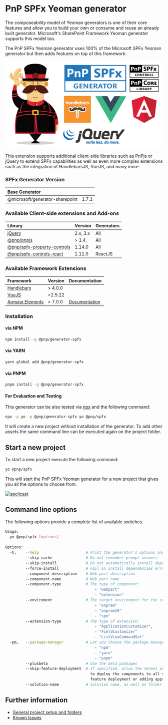 # PnP SPFx Yeoman generator
The composeability model of Yeoman generators is one of their core features and allow you to build your own or consume and reuse an already built generator. Microsoft's SharePoint Framework Yeoman generator supports this model too.

The PnP SPFx Yeoman generator uses 100% of the Microsoft SPFx Yeoman generator but then adds features on top of this framework. 

![PnP SPFx Generator][logo]

This extension supports additional client-side libraries such as PnPjs or jQuery to extend SPFx capabilities as well as even more complex extensions such as the integration of HandlebarsJS, VueJS, and many more.

### SPFx Generator Version

| Base Generator | |
|:--|:--|
| @microsoft/generator-sharepoint | 1.7.1 |


### Available Client-side extensions and Add-ons

| Library | Version | Generators |
|:--|:--|:--|
| [jQuery](http://jquery.com) | 2.x, 3.x | All |
| [@pnp/pnpjs](https://github.com/pnp/pnpjs) | > 1.4. | All |
| [@pnp/spfx-property-controls](https://github.com/SharePoint/sp-dev-fx-property-controls) | 1.14.0 | All |
| [@pnp/spfx-controls-react](https://github.com/SharePoint/sp-dev-fx-controls-react/) | 1.11.0 | ReactJS |

### Available Framework Extensions

| Framework | Version | Documentation |
|:--|:--|:--|
| [Handlebars](http://handlebarsjs.com) | > 4.0.0 |
| [VueJS](https://vuejs.org) | >2.5.22 |
| [Angular Elements](https://angular.io/guide/elements) | > 7.0.0 | [Documentation](./howtos/angular-elements.md) |

### Installation

#### via NPM

```sh
npm install -g @pnp/generator-spfx
```

#### via YARN

```sh
yarn global add @pnp/generator-spfx
```

#### via PNPM

```sh
pnpm install -g @pnp/generator-spfx
```

#### For Evaluation and Testing

This generator can be also tested via [npx](https://medium.com/@maybekatz/introducing-npx-an-npm-package-runner-55f7d4bd282b) and the following command:

```sh
npx -p yo -p @pnp/generator-spfx yo @pnp/spfx
```

It will create a new project without installation of the generator. To add other assets the same command line can be executed again on the project folder.

## Start a new project

To start a new project execute the following command:

```sh
yo @pnp/spfx
```

This will start the PnP SPFx Yeoman generator for a new project that gives you all the options to choose from.


[![asciicast](https://asciinema.org/a/196170.png)](https://asciinema.org/a/196170)

## Command line options

The following options provide a complete list of available switches.

```bash
Usage:
  yo @pnp/spfx [options]

Options:
  -h,    --help                     # Print the generator's options and usage
         --skip-cache               # Do not remember prompt answers - Default: false
         --skip-install             # Do not automatically install dependencies - Default: false
         --force-install            # Fail on install dependencies error - Default: false
         --component-description    # Web part description
         --component-name           # Web part name
         --component-type           # The type of component:
                                        - "webpart"
                                        - "extension"
         --enviroment               # The target environment for the solution:
                                        - "onprem"
                                        - "onprem19"
                                        - "spo"
         --extension-type           # The type of extension:
                                        - "ApplicationCustomizer",
                                        - "FieldCustomizer"
                                        - "ListViewCommandSet"
  -pm,   --package-manager          # Let you choose the package manager:
                                        - "npm"
                                        - "yarn"
                                        - "pnpm"
         --plusbeta                 # Use the beta packages
         --skip-feature-deployment  # If specified, allow the tenant admin the choice of being able
                                      to deploy the components to all sites immediately without running any
                                      feature deployment or adding apps in sites
         --solution-name            # Solution name, as well as folder name
```


## Further information

* [General project setup and folders](./compose/index.md)
* [Known Issues](./known-issues.md)


[logo]: ./assets/pnpspfx-title.png
